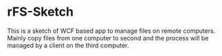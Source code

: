 # rFS-Sketch
This is a sketch of WCF based app to manage files on remote computers. Mainly copy files from one computer to second and the process will be managed by a client on the third computer.
